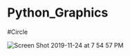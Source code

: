 # Python_Graphics

#Circle


![Screen Shot 2019-11-24 at 7 54 57 PM](https://user-images.githubusercontent.com/34743233/69496444-41646c00-0ef8-11ea-9da5-7ea2d38558c4.png)

